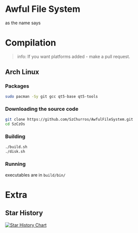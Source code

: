 # Awful File System
as the name says

# Compilation

> info: If you want platforms added - make a pull request.

## Arch Linux

### Packages

```bash
sudo pacman -Sy git gcc qt5-base qt5-tools
```

### Downloading the source code

```bash
git clone https://github.com/SzChurros/AwfulFileSystem.git
cd SzCzOs
```

### Building

```bash
./build.sh
./disk.sh
```

### Running
 
executables are in `build/bin/`

# Extra

## Star History


<a href="https://www.star-history.com/#SzChurros/AwfulFileSystem&Date">
 <picture>
   <source media="(prefers-color-scheme: dark)" srcset="https://api.star-history.com/svg?repos=SzChurros/AwfulFileSystem&type=Date&theme=dark" />
   <source media="(prefers-color-scheme: light)" srcset="https://api.star-history.com/svg?repos=SzChurros/AwfulFileSystem&type=Date" />
   <img alt="Star History Chart" src="https://api.star-history.com/svg?repos=SzChurros/AwfulFileSystem&type=Date" />
 </picture>
</a>
